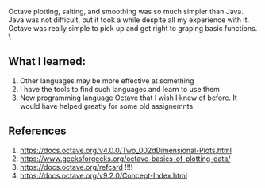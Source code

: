 Octave plotting, salting, and smoothing was so much simpler than Java. \
Java was not difficult, but it took a while despite all my experience with it. \
Octave was really simple to pick up and get right to graping basic functions. \

## What I learned:
1. Other languages may be more effective at something
2. I have the tools to find such languages and learn to use them
3. New programming language Octave that I wish I knew of before. It would have helped greatly for some old assignemnts.

## References
1. https://docs.octave.org/v4.0.0/Two_002dDimensional-Plots.html  
2. https://www.geeksforgeeks.org/octave-basics-of-plotting-data/
3. https://docs.octave.org/refcard !!!!
4. https://docs.octave.org/v9.2.0/Concept-Index.html
